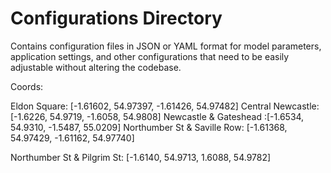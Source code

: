 # Configurations Directory

Contains configuration files in JSON or YAML format for model parameters, application settings, and other configurations that need to be easily adjustable without altering the codebase.

Coords:

Eldon Square: [-1.61602, 54.97397, -1.61426, 54.97482]
Central Newcastle: [-1.6226, 54.9719, -1.6058, 54.9808]
Newcastle & Gateshead :[-1.6534, 54.9310, -1.5487, 55.0209]
Northumber St & Saville Row: [-1.61368, 54.97429, -1.61162, 54.97740]

Northumber St & Pilgrim St: [-1.6140, 54.9713, 1.6088, 54.9782]
